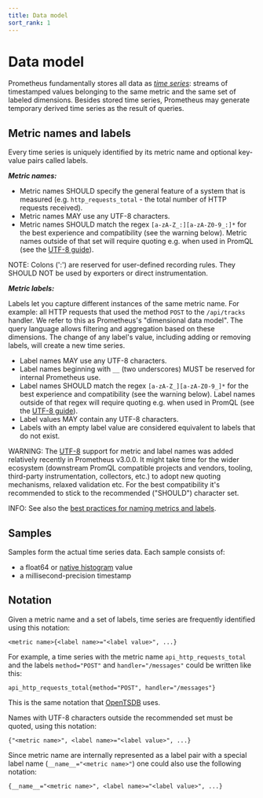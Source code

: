 ```yaml
---
title: Data model
sort_rank: 1
---
```


# Data model

Prometheus fundamentally stores all data as [_time
series_](http://en.wikipedia.org/wiki/Time_series): streams of timestamped
values belonging to the same metric and the same set of labeled dimensions.
Besides stored time series, Prometheus may generate temporary derived time series
as the result of queries.

## Metric names and labels

Every time series is uniquely identified by its metric name and optional key-value pairs called labels.

***Metric names:***

* Metric names SHOULD specify the general feature of a system that is measured (e.g. `http_requests_total` - the total number of HTTP requests received). 
* Metric names MAY use any UTF-8 characters.
* Metric names SHOULD match the regex `[a-zA-Z_:][a-zA-Z0-9_:]*` for the best experience and compatibility (see the warning below). Metric names outside of that set will require quoting e.g. when used in PromQL (see the [UTF-8 guide](../guides/utf8.md#querying)).

NOTE: Colons (':') are reserved for user-defined recording rules. They SHOULD NOT be used by exporters or direct instrumentation.

***Metric labels:***

Labels let you capture different instances of the same metric name. For example: all HTTP requests that used the method `POST` to the `/api/tracks` handler. We refer to this as Prometheus's "dimensional data model". The query language allows filtering and aggregation based on these dimensions. The change of any label's value, including adding or removing labels, will create a new time series.

* Label names MAY use any UTF-8 characters. 
* Label names beginning with `__` (two underscores) MUST be reserved for internal Prometheus use.
* Label names SHOULD match the regex `[a-zA-Z_][a-zA-Z0-9_]*` for the best experience and compatibility (see the warning below). Label names outside of that regex will require quoting e.g. when used in PromQL (see the [UTF-8 guide](../guides/utf8.md#querying)).
* Label values MAY contain any UTF-8 characters.
* Labels with an empty label value are considered equivalent to labels that do not exist.

WARNING: The [UTF-8](../guides/utf8.md) support for metric and label names was added relatively recently in Prometheus v3.0.0. It might take time for the wider ecosystem (downstream PromQL compatible projects and vendors, tooling, third-party instrumentation, collectors, etc.) to adopt new quoting mechanisms, relaxed validation etc. For the best compatibility it's recommended to stick to the recommended ("SHOULD") character set.

INFO: See also the [best practices for naming metrics and labels](/docs/practices/naming/).

## Samples

Samples form the actual time series data. Each sample consists of:

* a float64 or [native histogram](https://prometheus.io/docs/specs/native_histograms/) value
* a millisecond-precision timestamp

## Notation

Given a metric name and a set of labels, time series are frequently identified
using this notation:

    <metric name>{<label name>="<label value>", ...}

For example, a time series with the metric name `api_http_requests_total` and
the labels `method="POST"` and `handler="/messages"` could be written like
this:

    api_http_requests_total{method="POST", handler="/messages"}

This is the same notation that [OpenTSDB](http://opentsdb.net/) uses.

Names with UTF-8 characters outside the recommended set must be quoted, using
this notation:

    {"<metric name>", <label name>="<label value>", ...}

Since metric name are internally represented as a label pair
with a special label name (`__name__="<metric name>"`) one could also use the following notation:

    {__name__="<metric name>", <label name>="<label value>", ...}


